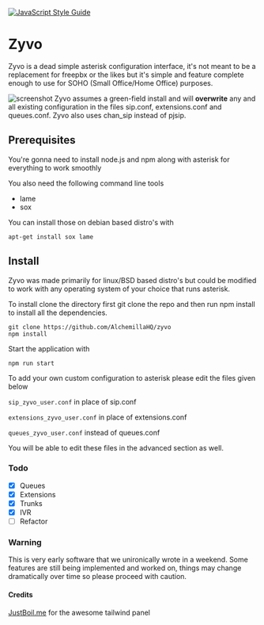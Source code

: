 
[![JavaScript Style Guide](https://img.shields.io/badge/code_style-standard-brightgreen.svg)](https://standardjs.com)
# Zyvo


Zyvo is a dead simple asterisk configuration interface, it's not meant to be a replacement for freepbx or the likes but it's simple and feature complete enough to use for SOHO (Small Office/Home Office) purposes.

![screenshot](https://i.imgur.com/g36PsiU.png)
Zyvo assumes a green-field install and will **overwrite** any and all existing configuration in the files sip.conf, extensions.conf and queues.conf. Zyvo also uses chan_sip instead of pjsip.

## Prerequisites

You're gonna need to install node.js and npm along with asterisk for everything to work smoothly

You also need the following command line tools 

* lame
* sox

You can install those on debian based distro's with 
```
apt-get install sox lame
```

## Install
Zyvo was made primarily for linux/BSD based distro's but could be modified to work with any operating system of your choice that runs asterisk.

To install clone the directory first git clone the repo and then run npm install to install all the dependencies.

```
git clone https://github.com/AlchemillaHQ/zyvo
npm install
```

Start the application with
```
npm run start
```

To add your own custom configuration to asterisk please edit the files given below

`sip_zyvo_user.conf` in place of sip.conf

`extensions_zyvo_user.conf` in place of extensions.conf

`queues_zyvo_user.conf` instead of queues.conf 

You will be able to edit these files in the advanced section as well.

### Todo
- [x] Queues
- [x] Extensions
- [x] Trunks
- [x] IVR
- [ ] Refactor

### Warning
This is very early software that we unironically wrote in a weekend. Some features are still being implemented and worked on, things may change dramatically over time so please proceed with caution.

#### Credits

[JustBoil.me](https://justboil.me/) for the awesome tailwind panel
